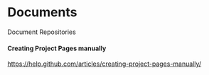 # Documents
Document Repositories

#### Creating Project Pages manually
https://help.github.com/articles/creating-project-pages-manually/
